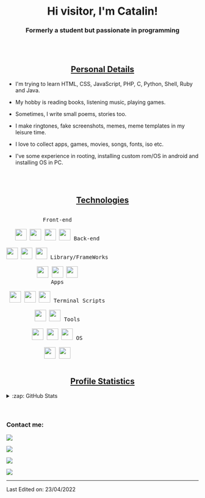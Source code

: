 

<!---
- 👋 Hi, I’m @CatalinButacu
- 👀 I’m interested in ...
- 🌱 I’m currently learning ...
- 💞️ I’m looking to collaborate on ...
- 📫 How to reach me ...
CatalinButacu/CatalinButacu is a ✨ special ✨ repository because its `README.md` (this file) appears on your GitHub profile.
You can click the Preview link to take a look at your changes.
--->

<h1 align="center">Hi visitor, I'm Catalin!</h1>
<!-- <p align="center">
<a href="https://kasroudra.github.io/" target="_blank"><img align="center" src="https://github.com/KasRoudra/kasroudra.github.io/raw/main/icons/android-512x512.png" alt="KasRoudra's Portfolio" height="100" width="100"></a>
</p> -->
<h3 align="center">Formerly a student but passionate in programming</h3><br><br>
<h2 align="center"><u>Personal Details</u></h2>
<p align="center">

 - I'm trying to learn HTML, CSS, JavaScript, PHP, C, Python, Shell, Ruby and Java.
 
 - My hobby is reading books, listening music, playing games.

 - Sometimes, I write small poems, stories too.

 - I make ringtones, fake screenshots, memes, meme templates in my leisure time.
 
 - I love to collect apps, games, movies, songs, fonts, iso etc.

 - I've some experience in rooting, installing custom rom/OS in android and installing OS in PC.

</p>
<br><br>
<h2 align="center"><u>Technologies</u></h2>
<p style="display: inline-block;" align="center">
  <kbd>
    <kbd>Front-end</kbd>
    <br>
    <br>
    <img width="30px" src="https://cdn.jsdelivr.net/gh/devicons/devicon/icons/html5/html5-original.svg" /> 
    <img width="30px" src="https://cdn.jsdelivr.net/gh/devicons/devicon/icons/css3/css3-plain.svg" /> 
    <img width="30px" src="https://cdn.jsdelivr.net/gh/devicons/devicon/icons/sass/sass-original.svg" /> 
    <img width="30px" src="https://cdn.jsdelivr.net/gh/devicons/devicon/icons/javascript/javascript-original.svg" />
  </kbd>
  <kbd>
    <kbd>Back-end</kbd>
    <br>
    <br>
    <img width="30px" src="https://cdn.jsdelivr.net/gh/devicons/devicon/icons/php/php-original.svg" />
    <img width="30px" src="https://cdn.jsdelivr.net/gh/devicons/devicon/icons/typescript/typescript-original.svg" />
    <img width="30px" src="https://cdn.jsdelivr.net/gh/devicons/devicon/icons/nodejs/nodejs-original.svg" />
    
  </kbd>
  <kbd>
    <kbd>Library/FrameWorks</kbd>
    <br>
    <br>    
    <img width="30px" src="https://cdn.jsdelivr.net/gh/devicons/devicon/icons/bootstrap/bootstrap-original.svg" />
    <img width="30px" src="https://cdn.jsdelivr.net/gh/devicons/devicon/icons/react/react-original.svg" />
    <img width="30px" src="https://cdn.jsdelivr.net/gh/devicons/devicon/icons/vuejs/vuejs-original.svg" />
  </kbd>
  <br>
  <kbd>
    <kbd>Apps</kbd>
    <br>
    <br>
    <img width="30px" src="https://cdn.jsdelivr.net/gh/devicons/devicon/icons/java/java-original.svg" />
    <img width="30px" src="https://cdn.jsdelivr.net/gh/devicons/devicon/icons/kotlin/kotlin-original.svg" />
    <img width="30px" src="https://cdn.jsdelivr.net/gh/devicons/devicon/icons/dart/dart-original.svg" />
  </kbd>
  <kbd>
    <kbd>Terminal Scripts</kbd>
    <br>
    <br>
    <img width="30px" src="https://cdn.jsdelivr.net/gh/devicons/devicon/icons/python/python-plain.svg" />
    <img width="30px" src="https://cdn.jsdelivr.net/gh/devicons/devicon/icons/bash/bash-original.svg" />    
  </kbd>
  <kbd>
    <kbd>Tools</kbd>
    <br>
    <br>
    <img width="30px" src="https://cdn.jsdelivr.net/gh/devicons/devicon/icons/vscode/vscode-original.svg" />
    <img width="30px" src="https://github.com/termux/termux-app/raw/master/app/src/main/res/mipmap-xxxhdpi/ic_launcher.png" />
    <img width="30px" src="https://upload.wikimedia.org/wikipedia/commons/thumb/b/b2/Repl.it_logo.svg/512px-Repl.it_logo.svg.png">
  </kbd>
  <kbd>
    <kbd>OS</kbd>
    <br>
    <br>
    <img width="30px" src="https://cdn.jsdelivr.net/gh/devicons/devicon/icons/linux/linux-original.svg" />
    <img width="30px" src="https://cdn.jsdelivr.net/gh/devicons/devicon/icons/windows8/windows8-original.svg" />
  </kbd>
</p>

<!-- 
<h2 align="center"><u>My Best Works</u></h2><br><br>
-->

<h2 align="center"><u>Profile Statistics</u></h2>
<details>
  <summary>:zap: GitHub Stats</summary>
  <img align="left" alt="Catalin's GitHub Stats" src="https://github-readme-stats.vercel.app/api?username=CatalinButacu&show_icons=true&hide_border=false&title_color=ff652f&icon_color=FFE400&bg_color=09131B&text_color=ffffff&border_color=0c1a25" />

</details><br><br>

### Contact me:

<a href="https://github.com/" target="_blank"><img src="https://img.shields.io/badge/Github-Catalin-green?style=for-the-badge&logo=github"></a>

<a href="https://facebook.com/" target="_blank"><img src="https://img.shields.io/badge/FaceBook-Catalin-purple?style=for-the-badge&logo=facebook"></a>

<a href="https://m.me/" target="_blank"><img src="https://img.shields.io/badge/Messenger-Catalin-red?style=for-the-badge&logo=messenger"></a>

<a href="mailto:catalin.butacu@bestis.ro" target="_blank"><img src="https://img.shields.io/badge/Email-catalin.butacu@bestis.ro-teal?style=for-the-badge&logo=gmail"></a>

------

Last Edited on: 23/04/2022
